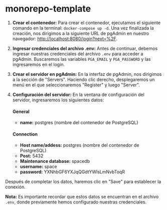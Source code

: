 # monorepo-template

1. **Crear el contenedor:** Para crear el contenedor, ejecutamos el siguiente comando en la terminal: `docker-compose up -d`. Una vez finalizada la creación, nos dirigimos a la siguiente URL de pgAdmin en nuestro navegador: [http://localhost:8080/login?next=%2F](http://localhost:8080/login?next=%2F).

2. **Ingresar credenciales del archivo .env:** Antes de continuar, debemos ingresar nuestras credenciales del archivo `.env` para acceder a pgAdmin. Buscaremos las variables `PGA_EMAIL` y `PGA_PASSWORD` y las ingresaremos en el login.

3. **Crear el servidor en pgAdmin:** En la interfaz de pgAdmin, nos dirigimos a la sección de "Servers". Haciendo clic derecho, desplegaremos un menú en el que seleccionaremos "Register" y luego "Server".

4. **Configuración del servidor:** En la ventana de configuración del servidor, ingresaremos los siguientes datos:

   #### General
    - **name:** postgres (nombre del contenedor de PostgreSQL)

   #### Connection
    - **Host name/addess:** postgres (nombre del contenedor de PostgreSQL)
    - **Post:** 5432
    - **Maintenance database:** spacedb
    - **username:** space
    - **password:** YXNhbGF6YXJqQGdtYWlsLmNvbToqR

Después de completar los datos, haremos clic en "Save" para establecer la conexión.

**Nota:** Es importante recordar que estos datos se encuentran en el archivo `.env`, donde previamente hemos configurado nuestras credenciales.
